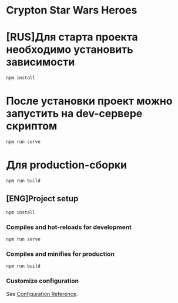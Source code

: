 # Crypton Star Wars Heroes
# [RUS]Для старта проекта необходимо установить зависимости
```
npm install
```
# После установки проект можно запустить на dev-сервере скриптом
```
npm run serve
```
# Для production-сборки
```
npm run build
```

## [ENG]Project setup
```
npm install
```

### Compiles and hot-reloads for development
```
npm run serve
```

### Compiles and minifies for production
```
npm run build
```

### Customize configuration
See [Configuration Reference](https://cli.vuejs.org/config/).
